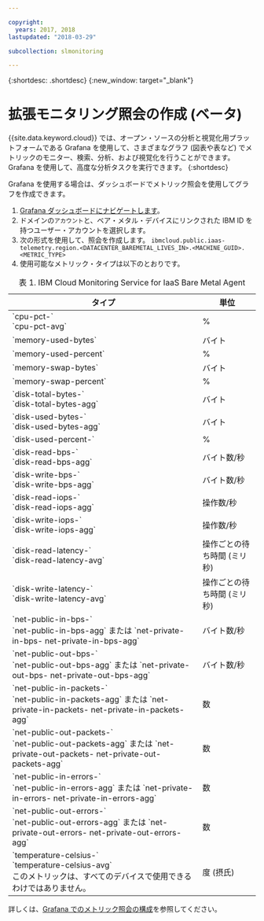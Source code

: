 ```yaml
---

copyright:
  years: 2017, 2018
lastupdated: "2018-03-29"

subcollection: slmonitoring

---
```


{:shortdesc: .shortdesc}
{:new_window: target="_blank"}

# 拡張モニタリング照会の作成 (ベータ)

{{site.data.keyword.cloud}} では、オープン・ソースの分析と視覚化用プラットフォームである Grafana を使用して、さまざまなグラフ (図表や表など) でメトリックのモニター、検索、分析、および視覚化を行うことができます。Grafana を使用して、高度な分析タスクを実行できます。
{:shortdesc}

Grafana を使用する場合は、ダッシュボードでメトリック照会を使用してグラフを作成できます。
1. [Grafana ダッシュボードにナビゲートします](/docs/services/cloud-monitoring/grafana?topic=services/cloud-monitoring-navigating_grafana#navigating_grafana)。
2. ドメインの`アカウント`と、ベア・メタル・デバイスにリンクされた IBM ID を持つユーザー・アカウントを選択します。
3. 次の形式を使用して、照会を作成します。
`ibmcloud.public.iaas-telemetry.region.<DATACENTER_BAREMETAL_LIVES_IN>.<MACHINE_GUID>.<METRIC_TYPE>`
4. 使用可能なメトリック・タイプは以下のとおりです。
<table>
   <CAPTION>表 1. IBM Cloud Monitoring Service for IaaS Bare Metal Agent</CAPTION>
   <THEAD>
   <TR>
   <th>タイプ</th>
     <th>単位</th>
   </TR>
   </THEAD>
   <TBODY>
     <tr>
       <td>`cpu-pct-<id>`<br>`cpu-pct-avg`</td>
       <td>%</td>
     </tr>
     <tr>
       <td>`memory-used-bytes`</td>
       <td>バイト</td>
     </tr>
   <tr>
       <td>`memory-used-percent`</td>
       <td>%</td>
     </tr>
     <tr>
       <td>`memory-swap-bytes`</td>
       <td>バイト</td>
     </tr>
     <tr>
       <td>`memory-swap-percent`</td>
       <td>%</td>
     </tr>
     <tr>
       <td>`disk-total-bytes-<id>` <br>`disk-total-bytes-agg`</td>
       <td>バイト</td>
     </tr>
     <tr>
       <td>`disk-used-bytes-<id>` <br>`disk-used-bytes-agg`</td>
       <td>バイト</td>
     </tr>
   <tr>
       <td>`disk-used-percent-<id>`</td>
       <td>%</td>
     </tr>
     <tr>
       <td>`disk-read-bps-<id>` <br>`disk-read-bps-agg`</td>
       <td>バイト数/秒</td>
     </tr>
     <tr>
       <td>`disk-write-bps-<id>`<br>`disk-write-bps-agg`</td>
       <td>バイト数/秒</td>
     </tr>
     <tr>
       <td>`disk-read-iops-<id>`<br>`disk-read-iops-agg`</td>
       <td>操作数/秒</td>
     </tr>
      <tr>
       <td>`disk-write-iops-<id>`<br>`disk-write-iops-agg`</td>
       <td>操作数/秒</td>
     </tr>
     <tr>
       <td>`disk-read-latency-<id>`<br>`disk-read-latency-avg`</td>
       <td>操作ごとの待ち時間 (ミリ秒)</td>
     </tr>
    <tr>
       <td>`disk-write-latency-<id>`<br>`disk-write-latency-avg`</td>
       <td>操作ごとの待ち時間 (ミリ秒)</td>
     </tr>
     <tr>
       <td>`net-public-in-bps-<id>`<br>`net-public-in-bps-agg` または `net-private-in-bps-<id>
net-private-in-bps-agg`</td>
       <td>バイト数/秒</td>
     </tr>
      <tr>
       <td>`net-public-out-bps-<id>`<br>`net-public-out-bps-agg` または `net-private-out-bps-<id>
net-private-out-bps-agg`</td>
       <td>バイト数/秒</td>
     </tr>
     <tr>
       <td>`net-public-in-packets-<id>`<br>`net-public-in-packets-agg` または `net-private-in-packets-<id> net-private-in-packets-agg`</td>
       <td>数</td>
     </tr>
   <tr>
       <td>`net-public-out-packets-<id>`<br>`net-public-out-packets-agg` または `net-private-out-packets-<id> net-private-out-packets-agg`</td>
       <td>数</td>
     </tr>
   <tr>
       <td>`net-public-in-errors-<id>` <br>`net-public-in-errors-agg` または `net-private-in-errors-<id> net-private-in-errors-agg`</td>
       <td>数</td>
     </tr>
      <tr>
       <td>`net-public-out-errors-<id>` <br>`net-public-out-errors-agg` または `net-private-out-errors-<id> net-private-out-errors-agg`</td>
       <td>数</td>
     </tr>
    <tr>
       <td>`temperature-celsius-<id>` <br>`temperature-celsius-avg`
         <br>このメトリックは、すべてのデバイスで使用できるわけではありません。</td>
       <td>度 (摂氏)</td>
     </tr>
   </TBODY>
   </table>

詳しくは、[Grafana でのメトリック照会の構成](/docs/services/cloud-monitoring/grafana?topic=services/cloud-monitoring-define_query#define_query)を参照してください。
